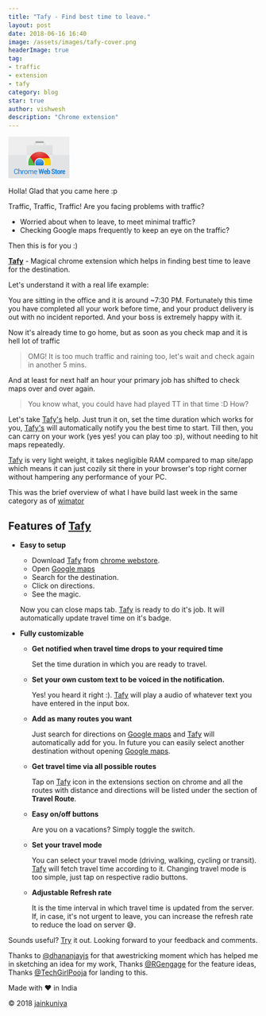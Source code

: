 ```yaml
---
title: "Tafy - Find best time to leave."
layout: post
date: 2018-06-16 16:40
image: /assets/images/tafy-cover.png
headerImage: true
tag: 
- traffic
- extension
- tafy
category: blog
star: true
author: vishwesh
description: "Chrome extension"
---
```


<a href="http://bit.ly/tafy" target="_blank" align="center">
  <img width="122.5" height="84" border="0"  src="/assets/images/chromewebstore.jpg"/>
</a>

Holla! Glad that you came here :p

Traffic, Traffic, Traffic!
Are you facing problems with traffic?

- Worried about when to leave, to meet minimal traffic?
- Checking Google maps frequently to keep an eye on the traffic?

Then this is for you :)

[**Tafy**](http://bit.ly/tafy) - Magical chrome extension which helps in finding best time to leave for the destination.

Let's understand it with a real life example:

You are sitting in the office and it is around ~7:30 PM. Fortunately this time you have completed all your work before time, and your product delivery is out with no incident reported. And your boss is extremely happy with it.

Now it's already time to go home, but as soon as you check map and it is hell lot of traffic

> OMG! It is too much traffic and raining too, let's wait and check again in another 5 mins.

And at least for next half an hour your primary job has shifted to check maps over and over again.

> You know what, you could have had played TT in that time :D How?

Let's take [Tafy's](http://bit.ly/tafy) help. Just trun it on, set the time duration which works for you, [Tafy's](http://bit.ly/tafy) will automatically notify you the best time to start. Till then, you can carry on your work (yes yes! you can play too :p), without needing to hit maps repeatedly.

[Tafy](http://bit.ly/tafy) is very light weight, it takes negligible RAM compared to map site/app which means it can just cozily sit there in your browser's top right corner without hampering any performance of your PC.

This was the brief overview of what I have build last week in the same category as of [wimator](../wimator)

## Features of [Tafy](http://bit.ly/tafy)

- **Easy to setup**

  - Download [Tafy](http://bit.ly/tafy) from [chrome webstore](http://bit.ly/tafy).
  - Open [Google maps](http://bit.ly/v-maps)
  - Search for the destination.
  - Click on directions.
  - See the magic.

  Now you can close maps tab. [Tafy](http://bit.ly/tafy) is ready to do it's job.
  It will automatically update travel time on it's badge.

- **Fully customizable**

  - **Get notified when travel time drops to your required time**

    Set the time duration in which you are ready to travel.

  - **Set your own custom text to be voiced in the notification.**

    Yes! you heard it right :). [Tafy](http://bit.ly/tafy) will play a audio of whatever text you have entered in the input box.

  - **Add as many routes you want**

    Just search for directions on [Google maps](http://bit.ly/v-maps) and [Tafy](http://bit.ly/tafy) will automatically add for you. In future you can easily select another destination without opening [Google maps](http://bit.ly/v-maps).

  - **Get travel time via all possible routes**

    Tap on [Tafy](http://bit.ly/tafy) icon in the extensions section on chrome and all the routes with distance and directions will be listed under the section of **Travel Route**.

  - **Easy on/off buttons**

    Are you on a vacations? Simply toggle the switch.

  - **Set your travel mode**

    You can select your travel mode (driving, walking, cycling or transit). [Tafy](http://bit.ly/tafy) will fetch travel time according to it. Changing travel mode is too simple, just tap on respective radio buttons.

  - **Adjustable Refresh rate**

    It is the time interval in which travel time is updated from the server.
    If, in case, it's not urgent to leave, you can increase the refresh rate to reduce the load on server :sweat_smile:.

Sounds useful? [Try](http://bit.ly/tafy) it out. Looking forward to your feedback and comments.

Thanks to [@dhananjayjs](http://bit.ly/d-in-linkedin) for that awestricking moment which has helped me in sketching an idea for my work,
Thanks [@RGengage](http://bit.ly/r-in-linkedin) for the feature ideas, Thanks [@TechGirlPooja](http://bit.ly/p-in-linkedin) for landing to this.

Made with :heart: in India

© 2018 [jainkuniya](https://jainkuniya.github.io)
